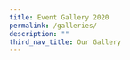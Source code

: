 ```yaml
---
title: Event Gallery 2020
permalink: /galleries/
description: ""
third_nav_title: Our Gallery
---
```

